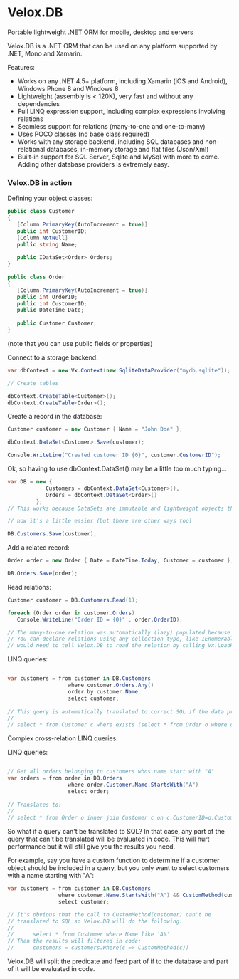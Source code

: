 # Velox.DB
Portable lightweight .NET ORM for mobile, desktop and servers

Velox.DB is a .NET ORM that can be used on any platform supported by .NET, Mono and Xamarin.

Features:
- Works on any .NET 4.5+ platform, including Xamarin (iOS and Android), Windows Phone 8 and Windows 8
- Lightweight (assembly is < 120K), very fast and without any dependencies
- Full LINQ expression support, including complex expressions involving relations
- Seamless support for relations (many-to-one and one-to-many)
- Uses POCO classes (no base class required)
- Works with any storage backend, including SQL databases and non-relational databases, in-memory storage and flat files (Json/Xml)
- Built-in support for SQL Server, Sqlite and MySql with more to come. Adding other database providers is extremely easy.

### Velox.DB in action

Defining your object classes:

```csharp
public class Customer
{
   [Column.PrimaryKey(AutoIncrement = true)]
   public int CustomerID;
   [Column.NotNull]
   public string Name;
   
   public IDataSet<Order> Orders;
}

public class Order
{
   [Column.PrimaryKey(AutoIncrement = true)]
   public int OrderID;
   public int CustomerID;
   public DateTime Date;
   
   public Customer Customer;
}
```

(note that you can use public fields or properties)

Connect to a storage backend:

```csharp
var dbContext = new Vx.Context(new SqliteDataProvider("mydb.sqlite"));

// Create tables

dbContext.CreateTable<Customer>();
dbContext.CreateTable<Order>();
```

Create a record in the database:

```csharp
Customer customer = new Customer { Name = "John Doe" };

dbContext.DataSet<Customer>.Save(customer);

Console.WriteLine("Created customer ID {0}", customer.CustomerID");
```

Ok, so having to use dbContext.DataSet<Customer>() may be a little too much typing...

```csharp
var DB = new {
            Customers = dbContext.DataSet<Customer>(),
            Orders = dbContext.DataSet<Order>()
         };
// This works because DataSets are immutable and lightweight objects that are bound to the data store

// now it's a little easier (but there are other ways too)

DB.Customers.Save(customer);
```


Add a related record:

```csharp
Order order = new Order { Date = DateTime.Today, Customer = customer };

DB.Orders.Save(order);
```

Read relations:

```csharp
Customer customer = DB.Customers.Read(1);

foreach (Order order in customer.Orders)
   Console.WriteLine("Order ID = {0}" , order.OrderID);

// The many-to-one relation was automatically (lazy) populated because it was declared as DataSet<T>
// You can declare relations using any collection type, like IEnumerable<Order> or Order[] but you
// would need to tell Velox.DB to read the relation by calling Vx.LoadRelations(...)
```

LINQ queries:

```csharp

var customers = from customer in DB.Customers 
                   where customer.Orders.Any() 
                   order by customer.Name 
                   select customer;
                   
// This query is automatically translated to correct SQL if the data provider supports it:
//
// select * from Customer c where exists (select * from Order o where o.CustomerID=c.CustomerID) order by c.Name
```

Complex cross-relation LINQ queries:

LINQ queries:

```csharp

// Get all orders belonging to customers whos name start with "A"
var orders = from order in DB.Orders 
                   where order.Customer.Name.StartsWith("A")
                   select order;
                   
// Translates to:
//
// select * from Order o inner join Customer c on c.CustomerID=o.CustomerID where c.Name like 'A%'
```

So what if a query can't be translated to SQL? In that case, any part of the query that can't be translated will be evaluated in code. This will hurt performance but it will still give you the results you need.

For example, say you have a custom function to determine if a customer object should be included in a query, but you only want to select customers with a name starting with "A":

```csharp
var customers = from customer in DB.Customers 
                where customer.Name.StartsWith("A") && CustomMethod(customer) 
                select customer;

// It's obvious that the call to CustomMethod(customer) can't be 
// translated to SQL so Velox.DB will do the following:
//
//      select * from Customer where Name like 'A%'
// Then the results will filtered in code:
//      customers = customers.Where(c => CustomMethod(c))
```
Velox.DB will split the predicate and feed part of if to the database and part of it will be evaluated in code.
